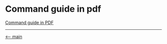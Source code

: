 # Command guide in pdf

[Command guide in PDF](/resources/command-guide.pdf)

---

[<-- main](/README.md)

